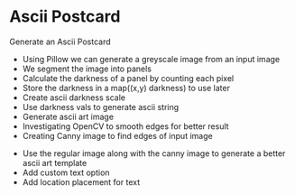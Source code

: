 # Ascii Postcard
 Generate an Ascii Postcard

+ Using Pillow we can generate a greyscale image from an input image
+ We segment the image into panels
+ Calculate the darkness of a panel by counting each pixel
+ Store the darkness in a map((x,y) darkness) to use later
+ Create ascii darkness scale
+ Use darkness vals to generate ascii string
+ Generate ascii art image
+ Investigating OpenCV to smooth edges for better result
+ Creating Canny image to find edges of input image

- Use the regular image along with the canny image to generate a better ascii art template
- Add custom text option
- Add location placement for text